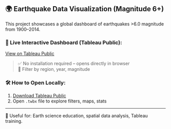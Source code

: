 ## 🌍 Earthquake Data Visualization (Magnitude 6+)

This project showcases a global dashboard of earthquakes >6.0 magnitude from 1900–2014.

### 🔗 Live Interactive Dashboard (Tableau Public):
[View on Tableau Public](https://public.tableau.com/app/profile/loretta.gray6623/viz/Mag6PlusEarthquakes1900-2014/EarthquakeDashboard)

> ✅ No installation required – opens directly in browser  
> 🔎 Filter by region, year, magnitude

### 🛠 How to Open Locally:
1. [Download Tableau Public](https://public.tableau.com/en-us/s/download/)
2. Open `.twbx` file to explore filters, maps, stats

---

📌 Useful for: Earth science education, spatial data analysis, Tableau training.
